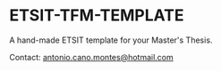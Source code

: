 # ETSIT-TFM-TEMPLATE
A hand-made ETSIT template for your Master's Thesis.

Contact: antonio.cano.montes@hotmail.com
